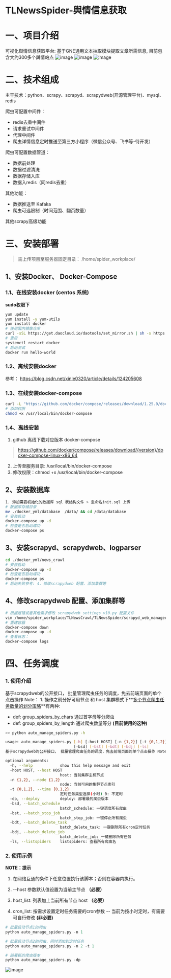 # TLNewsSpider-舆情信息获取

# 一、项目介绍

可视化舆情信息获取平台: 基于GNE通用文本抽取模块提取文章所需信息, 目前包含大约300多个舆情站点
![image](https://user-images.githubusercontent.com/37069873/177952594-0aabe51f-aaeb-44cf-a65d-f6b5cc391a71.png)
![image](https://user-images.githubusercontent.com/37069873/177952680-8ef1dcd5-123e-4e37-adae-afe555233af1.png)
![image](https://user-images.githubusercontent.com/37069873/177952747-775d4329-08e8-465d-9cb0-d099ddcdc43f.png)


# 二、技术组成

主干技术：python、scrapy、scrapyd、scrapydweb(开源管理平台)、mysql、redis

爬虫可配置中间件：

- redis去重中间件
- 请求重试中间件
- 代理中间件
- 爬虫详情信息定时推送至第三方小程序（微信公众号、飞书等-待开发）

爬虫可配置数据管道：

- 数据前处理
- 数据过滤清洗
- 数据存储入库
- 数据入redis（同redis去重）

其他功能：

- 数据推送至 Kafaka
- 爬虫可选限制（时间范围、翻页数量）

其他scrapy高级功能

# 三、安装部署

> 需上传项目至服务器固定目录： /home/spider_workplace/

## 1、安装Docker、 Docker-Compose

### 1.1、在线安装docker (centos 系统)

**sudo权限下** 

```bash
yum update 
yum install -y yum-utils
yum install docker
# 使用国内镜像仓库
curl -sSL https://get.daocloud.io/daotools/set_mirror.sh | sh -s https://registry.docker-cn.com
# 重启
systemctl restart docker
# 启动测试
docker run hello-world
```

### 1.2、离线安装docker 

参考： https://blog.csdn.net/xinle0320/article/details/124205608

### 1.3、在线安装docker-compose

```bash
curl -L "https://github.com/docker/compose/releases/download/1.25.0/docker-compose-$(uname -s)-$(uname -m)" -o /usr/local/bin/docker-compose
# 添加权限
chmod +x /usr/local/bin/docker-compose
```

### 1.4、离线安装

1. github 离线下载对应版本 docker-compose

> https://github.com/docker/compose/releases/download/{version}/docker-compose-linux-x86_64

2. 上传至服务目录:  /usr/local/bin/docker-compose
3. 修改权限：chmod +x /usr/local/bin/docker-compose

## 2、安装数据库

```bash
1. 添加需要初始化的数据库 sql 表结构文件 > 重命名init.sql 上传
# 数据库存储目录
mv ./docker_yml/database  /data/ && cd /data/database
# 安装启动
docker-compose up -d
# 检查是否启动成功
docker-compose ps
```

## 3、安装scrapyd、scrapydweb、logparser

```bash
cd ./docker_yml/news_crawl 
# 安装启动
docker-compose up -d
# 检查是否启动成功
docker-compose ps
# 启动失败参考: 4、修改scrapydweb 配置、添加集群等
```

## 4、修改scrapydweb 配置、添加集群等

```bash
# 根据报错或者其他需求修改 scrapydweb_settings_v10.py 配置文件
vim /home/spider_workplace/TLNewsCrawl/TLNewsSpider/scrapyd_web_manager/scrapydweb_settings_v10.py
# 重建容器
docker-compose down
docker-compose up -d
# 查看日志：
docker-compose logs
```

# 四、任务调度

### 1. 使用介绍

基于scrapydweb的公开接口， 批量管理爬虫任务的调度，免去前端页面的单个点击操作 Note： 1. 操作之前分好可用节点 和 host
集群模式下**<u>多个节点爬虫任务数量的划分策略</u>**有两种: 

- def: group_spiders_by_chars 通过首字母等分爬虫 
- def: group_spiders_by_length 通过爬虫数量等分 **(目前使用的这种)**

```bash
>> python auto_manage_spiders.py -h

usage: auto_manage_spiders.py [-h] [-host HOST] [-n {1,2}] [-t {0,1,2}] [-dp]
                              [-bsd] [-bst] [-bdt] [-bdj] [-ls]
基于scrapydweb的公开接口， 批量管理爬虫任务的调度，免去前端页面的单个点击操作 Note： 1. 操作之前分好可用节点 和 host

optional arguments:
  -h, --help            show this help message and exit
  -host HOST, --host HOST
                        host: 当前集群主机节点
  -n {1,2}, --node {1,2}
                        node: 当前可用的集群节点索引
  -t {0,1,2}, --time {0,1,2}
                        定时任务类型选择(小时) 0: 不定时
  -dp, --deploy         deploy: 部署最的爬虫版本
  -bsd, --batch_schedule
                        batch_schedule: 一键调度所有爬虫
  -bst, --batch_stop_job
                        batch_stop_job: 一键停止所有爬虫
  -bdt, --batch_delete_task
                        batch_delete_task: 一键删除所有cron定时任务
  -bdj, --batch_delete_job
                        batch_delete_job: 一键删除所有任务
  -ls, --listspiders    listspiders: 查看所有爬虫名
```

### 2. 使用示例

**NOTE：提示**

1. 在网络互通的条件下任意位置执行该脚本；否则在容器内执行。

2. --host 参数默认值设置为当前主节点 **（必要）**

3. host_list: 列表加上当前所有节点 host **（必要）**

4. cron_list: 按需求设置定时任务需要的cron参数 -- 当前为按小时定时，有需要可自行修改 **(非必要)**

   

```python
# 批量启动节点1的爬虫
python auto_manage_spiders.py -n 1

# 批量启动节点2的爬虫、同时添加到定时任务
python auto_manage_spiders.py -n 2 -t 1

# 部署新的爬虫版本
python auto_manage_spiders.py -dp
```

![image](https://user-images.githubusercontent.com/37069873/178644546-21589244-2ef6-4fa4-b12c-ce1139b4f7aa.png)
